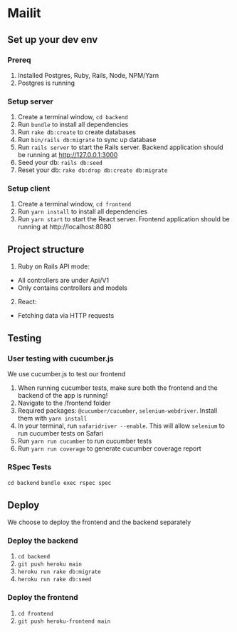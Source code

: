 # Mailit

## Set up your dev env
### Prereq
1. Installed Postgres, Ruby, Rails, Node, NPM/Yarn
2. Postgres is running
   
### Setup server
1. Create a terminal window, `cd backend`
2. Run `bundle` to install all dependencies
3. Run `rake db:create` to create databases
4. Run `bin/rails db:migrate` to sync up database
5. Run `rails server` to start the Rails server. Backend application should be running at http://127.0.0.1:3000
6. Seed your db: `rails db:seed`
7. Reset your db: `rake db:drop db:create db:migrate`

### Setup client
1. Create a terminal window, `cd frontend`
2. Run `yarn install` to install all dependencies
3. Run `yarn start` to start the React server. Frontend application should be running at http://localhost:8080

## Project structure
1. Ruby on Rails API mode:
- All controllers are under Api/V1
- Only contains controllers and models

2. React:
- Fetching data via HTTP requests

## Testing
### User testing with cucumber.js
We use cucumber.js to test our frontend
1. When running cucumber tests, make sure both the frontend and the backend of the app is running!
2. Navigate to the /frontend folder
3. Required packages: `@cucumber/cucumber`, `selenium-webdriver`. Install them with `yarn install`
4. In your terminal, run `safaridriver --enable`. This will allow `selenium` to run cucumber tests on Safari
5. Run `yarn run cucumber` to run cucumber tests
6. Run `yarn run coverage` to generate cucumber coverage report

### RSpec Tests
`cd backend`
`bundle exec rspec spec`

## Deploy
We choose to deploy the frontend and the backend separately
### Deploy the backend
1. `cd backend`
2. `git push heroku main`
3. `heroku run rake db:migrate`
4. `heroku run rake db:seed`

### Deploy the frontend
1. `cd frontend`
2. `git push heroku-frontend main`
